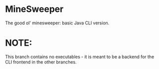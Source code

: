# MineSweeper
The good ol' minesweeper: basic Java CLI version.

# NOTE:

This branch contains no executables - it is meant to be a backend for the CLI frontend in the other branches.
